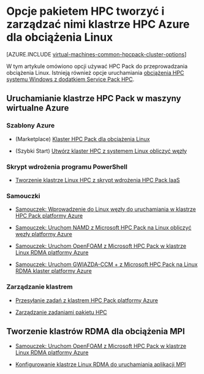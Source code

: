 <properties
 pageTitle="Opcje klaster Linux HPC Pack w chmurze | Microsoft Azure"
 description="Więcej informacji na temat opcji w programie Microsoft HPC Pack tworzyć i zarządzać nimi Linux wysokiej wydajności przetwarzania klaster (HPC) w chmurze Azure"
 services="virtual-machines-linux,cloud-services"
 documentationCenter=""
 authors="dlepow"
 manager="timlt"
 editor=""
 tags="azure-resource-manager,azure-service-management,hpc-pack"/>
<tags
ms.service="virtual-machines-linux"
 ms.devlang="na"
 ms.topic="article"
 ms.tgt_pltfrm="vm-linux"
 ms.workload="big-compute"
 ms.date="09/26/2016"
 ms.author="danlep"/>

# <a name="options-with-hpc-pack-to-create-and-manage-an-hpc-cluster-in-azure-for-linux-workloads"></a>Opcje pakietem HPC tworzyć i zarządzać nimi klastrze HPC Azure dla obciążenia Linux

[AZURE.INCLUDE [virtual-machines-common-hpcpack-cluster-options](../../includes/virtual-machines-common-hpcpack-cluster-options.md)]

W tym artykule omówiono opcji używać HPC Pack do przeprowadzania obciążenia Linux. Istnieją również opcje uruchamiania [obciążenia HPC systemu Windows z dodatkiem Service Pack HPC](virtual-machines-windows-hpcpack-cluster-options.md).

## <a name="run-an-hpc-pack-cluster-in-azure-vms"></a>Uruchamianie klastrze HPC Pack w maszyny wirtualne Azure

### <a name="azure-templates"></a>Szablony Azure


* (Marketplace) [Klaster HPC Pack dla obciążenia Linux](https://azure.microsoft.com/marketplace/partners/microsofthpc/newclusterlinuxcn/)

* (Szybki Start) [Utwórz klaster HPC z systemem Linux obliczyć węzły](https://github.com/Azure/azure-quickstart-templates/tree/master/create-hpc-cluster-linux-cn)


### <a name="powershell-deployment-script"></a>Skrypt wdrożenia programu PowerShell

* [Tworzenie klastrze Linux HPC z skrypt wdrożenia HPC Pack IaaS](virtual-machines-linux-classic-hpcpack-cluster-powershell-script.md)

### <a name="tutorials"></a>Samouczki

* [Samouczek: Wprowadzenie do Linux węzły do uruchamiania w klastrze HPC Pack platformy Azure](virtual-machines-linux-classic-hpcpack-cluster.md)

* [Samouczek: Uruchom NAMD z Microsoft HPC Pack na Linux obliczyć węzły platformy Azure](virtual-machines-linux-classic-hpcpack-cluster-namd.md)

* [Samouczek: Uruchom OpenFOAM z Microsoft HPC Pack w klastrze Linux RDMA platformy Azure](virtual-machines-linux-classic-hpcpack-cluster-openfoam.md)

* [Samouczek: Uruchom GWIAZDA-CCM + z Microsoft HPC Pack na Linux RDMA klaster platformy Azure](virtual-machines-linux-classic-hpcpack-cluster-starccm.md)

### <a name="cluster-management"></a>Zarządzanie klastrem

* [Przesyłanie zadań z klastrem HPC Pack platformy Azure](virtual-machines-windows-hpcpack-cluster-submit-jobs.md)

* [Zarządzanie zadaniami pakietu HPC](https://technet.microsoft.com/library/jj899585.aspx)


## <a name="create-rdma-clusters-for-mpi-workloads"></a>Tworzenie klastrów RDMA dla obciążenia MPI

* [Samouczek: Uruchom OpenFOAM z Microsoft HPC Pack w klastrze Linux RDMA platformy Azure](virtual-machines-linux-classic-hpcpack-cluster-openfoam.md)

* [Konfigurowanie klastrze Linux RDMA do uruchamiania aplikacji MPI](virtual-machines-linux-classic-rdma-cluster.md)

